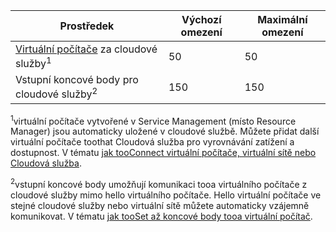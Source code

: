 | Prostředek | Výchozí omezení | Maximální omezení |
| --- | --- | --- |
| [Virtuální počítače](../articles/virtual-machines/virtual-machines-linux-about.md?toc=%2fazure%2fvirtual-machines%2flinux%2ftoc.json) za cloudové služby<sup>1</sup> |50 |50 |
| Vstupní koncové body pro cloudové služby<sup>2</sup> |150 |150 |

<sup>1</sup>virtuální počítače vytvořené v Service Management (místo Resource Manager) jsou automaticky uložené v cloudové službě. Můžete přidat další virtuální počítače toothat Cloudová služba pro vyrovnávání zatížení a dostupnost. V tématu [jak tooConnect virtuální počítače, virtuální sítě nebo Cloudová služba](../articles/virtual-machines/linux/classic/connect-vms.md?toc=%2fazure%2fvirtual-machines%2flinux%2fclassic%2ftoc.json).

<sup>2</sup>vstupní koncové body umožňují komunikaci tooa virtuálního počítače z cloudové služby mimo hello virtuálního počítače. Hello virtuální počítače ve stejné cloudové služby nebo virtuální sítě můžete automaticky vzájemně komunikovat. V tématu [jak tooSet až koncové body tooa virtuální počítač](../articles/virtual-machines/windows/classic/setup-endpoints.md?toc=%2fazure%2fvirtual-machines%2fwindows%2fclassic%2ftoc.json). 

